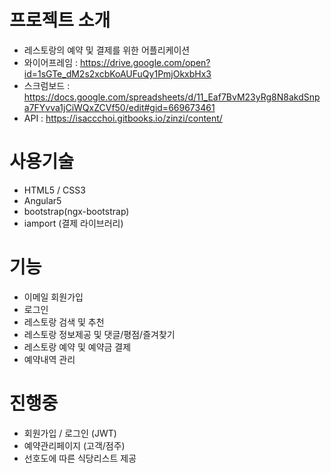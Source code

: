 # 프로젝트 소개
* 레스토랑의 예약 및 결제를 위한 어플리케이션
* 와이어프레임 : https://drive.google.com/open?id=1sGTe_dM2s2xcbKoAUFuQy1PmjOkxbHx3
* 스크럼보드 : https://docs.google.com/spreadsheets/d/11_Eaf7BvM23yRg8N8akdSnpa7FYvva1jCiWQxZCVf50/edit#gid=669673461
* API : https://isaccchoi.gitbooks.io/zinzi/content/

# 사용기술
 * HTML5 / CSS3
 * Angular5
 * bootstrap(ngx-bootstrap)
 * iamport (결제 라이브러리)

# 기능
 * 이메일 회원가입
 * 로그인
 * 레스토랑 검색 및 추천
 * 레스토랑 정보제공 및 댓글/평점/즐겨찾기
 * 레스토랑 예약 및 예약금 결제
 * 예약내역 관리

# 진행중
 * 회원가입 / 로그인 (JWT)
 * 예약관리페이지 (고객/점주)
 * 선호도에 따른 식당리스트 제공